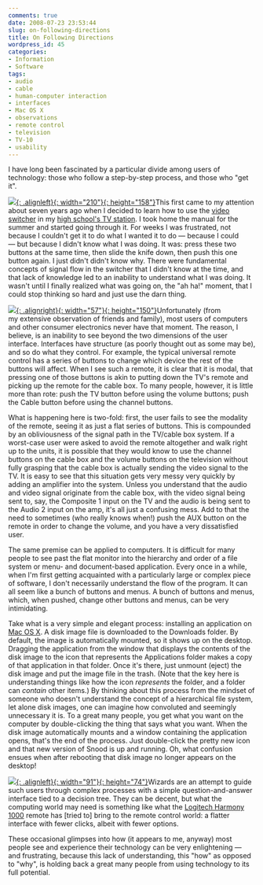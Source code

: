 ```yaml
---
comments: true
date: 2008-07-23 23:53:44
slug: on-following-directions
title: On Following Directions
wordpress_id: 45
categories:
- Information
- Software
tags:
- audio
- cable
- human-computer interaction
- interfaces
- Mac OS X
- observations
- remote control
- television
- TV-10
- usability
---
```


I have long been fascinated by a particular divide among users of technology: those who follow a step-by-step process, and those who "get it".

[![]({{site.baseurl}}/post-uploads/switcher_cu_large-300x225.jpg){: .alignleft}{: width="210"}{: height="158"}]({{site.baseurl}}/post-uploads/switcher_cu_large.jpg)This first came to my attention about seven years ago when I decided to learn how to use the [video switcher](http://en.wikipedia.org/wiki/Video_switcher) in my [high school's TV station](http://www.farmington.k12.mi.us/district/tv10/). I took home the manual for the summer and started going through it. For weeks I was frustrated, not because I couldn't get it to do what I wanted it to do — because I could — but because I didn't know what I was doing. It was: press these two buttons at the same time, then slide the knife down, then push this one button again. I just didn't didn't know why. There were fundamental concepts of signal flow in the switcher that I didn't know at the time, and that lack of knowledge led to an inability to understand what I was doing. It wasn't until I finally realized what was going on, the "ah ha!" moment, that I could stop thinking so hard and just use the darn thing.

[![]({{site.baseurl}}/post-uploads/comcast_remote-113x300.jpg){: .alignright}{: width="57"}{: height="150"}]({{site.baseurl}}/post-uploads/comcast_remote.jpg)Unfortunately (from my extensive observation of friends and family), most users of computers and other consumer electronics never have that moment. The reason, I believe, is an inability to see beyond the two dimensions of the user interface. Interfaces have structure (as poorly thought out as some may be), and so do what they control. For example, the typical universal remote control has a series of buttons to change which device the rest of the buttons will affect. When I see such a remote, it is clear that it is modal, that pressing one of those buttons is akin to putting down the TV's remote and picking up the remote for the cable box. To many people, however, it is little more than rote: push the TV button before using the volume buttons; push the Cable button before using the channel buttons.

What is happening here is two-fold: first, the user fails to see the modality of the remote, seeing it as just a flat series of buttons. This is compounded by an obliviousness of the signal path in the TV/cable box system. If a worst-case user were asked to avoid the remote altogether and walk right up to the units, it is possible that they would know to use the channel buttons on the cable box and the volume buttons on the television without fully grasping that the cable box is actually sending the video signal to the TV. It is easy to see that this situation gets very messy very quickly by adding an amplifier into the system. Unless you understand that the audio and video signal originate from the cable box, with the video signal being sent to, say, the Composite 1 input on the TV and the audio is being sent to the Audio 2 input on the amp, it's all just a confusing mess. Add to that the need to sometimes (who really knows when!) push the AUX button on the remote in order to change the volume, and you have a very dissatisfied user.

The same premise can be applied to computers. It is difficult for many people to see past the flat monitor into the hierarchy and order of a file system or menu- and document-based application. Every once in a while, when I'm first getting acquainted with a particularly large or complex piece of software, I don't necessarily understand the flow of the program. It can all seem like a bunch of buttons and menus. A bunch of buttons and menus, which, when pushed, change other buttons and menus, can be very intimidating.

Take what is a very simple and elegant process: installing an application on [Mac OS X](http://www.apple.com/macosx/). A disk image file is downloaded to the Downloads folder. By default, the image is automatically mounted, so it shows up on the desktop. Dragging the application from the window that displays the contents of the disk image to the icon that represents the Applications folder makes a copy of that application in that folder. Once it's there, just unmount (eject) the disk image and put the image file in the trash. (Note that the key here is understanding things like how the icon _represents_ the folder, and a folder can _contain_ other items.) By thinking about this process from the mindset of someone who doesn't understand the concept of a hierarchical file system, let alone disk images, one can imagine how convoluted and seemingly unnecessary it is. To a great many people, you get what you want on the computer by double-clicking the thing that says what you want. When the disk image automatically mounts and a window containing the application opens, that's the end of the process. Just double-click the pretty new icon and that new version of Snood is up and running. Oh, what confusion ensues when after rebooting that disk image no longer appears on the desktop!

[![]({{site.baseurl}}/post-uploads/harmony1000.jpg){: .alignleft}{: width="91"}{: height="74"}](http://www.logitech.com/index.cfm/remotes/universal_remotes/devices/373&cl=us,en)Wizards are an attempt to guide such users through complex processes with a simple question-and-answer interface tied to a decision tree. They can be decent, but what the computing world may need is something like what the [Logitech Harmony 1000](http://www.logitech.com/index.cfm/remotes/universal_remotes/devices/373&cl=us,en) remote has \[tried to\] bring to the remote control world: a flatter interface with fewer clicks, albeit with fewer options.

These occasional glimpses into how (it appears to me, anyway) most people see and experience their technology can be very enlightening — and frustrating, because this lack of understanding, this "how" as opposed to "why", is holding back a great many people from using technology to its full potential.
